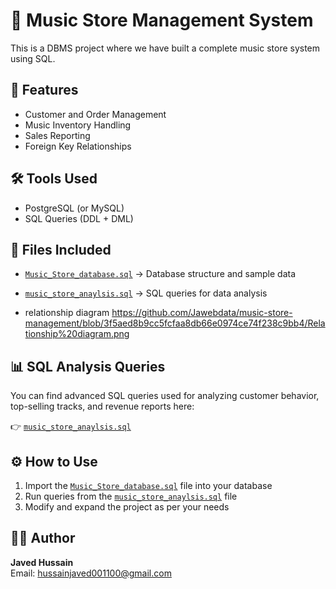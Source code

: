 # 🎵 Music Store Management System

This is a DBMS project where we have built a complete music store system using SQL.

## 📌 Features

- Customer and Order Management  
- Music Inventory Handling  
- Sales Reporting  
- Foreign Key Relationships  

## 🛠️ Tools Used

- PostgreSQL (or MySQL)  
- SQL Queries (DDL + DML)  

## 📂 Files Included

- [`Music_Store_database.sql`](https://github.com/Jawebdata/music-store-management/blob/6bc2a7f90542b75c4a56a7ef6cdb0fac0e8ea40d/music_store_anaylsis.sql) → Database structure and sample data  
- [`music_store_anaylsis.sql`](https://github.com/Jawebdata/music-store-management/blob/66f26e18b1fe7d8fb9a3d3cfc2ff8f7515e49fe3/music_store_anaylsis.sql) → SQL queries for data analysis  

- relationship diagram  https://github.com/Jawebdata/music-store-management/blob/3f5aed8b9cc5fcfaa8db66e0974ce74f238c9bb4/Relationship%20diagram.png

## 📊 SQL Analysis Queries

You can find advanced SQL queries used for analyzing customer behavior, top-selling tracks, and revenue reports here:

👉 [`music_store_anaylsis.sql`](https://github.com/Jawebdata/music-store-management/blob/66f26e18b1fe7d8fb9a3d3cfc2ff8f7515e49fe3/music_store_anaylsis.sql)

## ⚙️ How to Use

1. Import the [`Music_Store_database.sql`](https://github.com/Jawebdata/music-store-management/blob/66f26e18b1fe7d8fb9a3d3cfc2ff8f7515e49fe3/Music_Store_database.sql) file into your database  
2. Run queries from the [`music_store_anaylsis.sql`](https://github.com/Jawebdata/music-store-management/blob/66f26e18b1fe7d8fb9a3d3cfc2ff8f7515e49fe3/music_store_anaylsis.sql) file  
3. Modify and expand the project as per your needs  

## 👨‍💻 Author

**Javed Hussain**  
Email: hussainjaved001100@gmail.com
